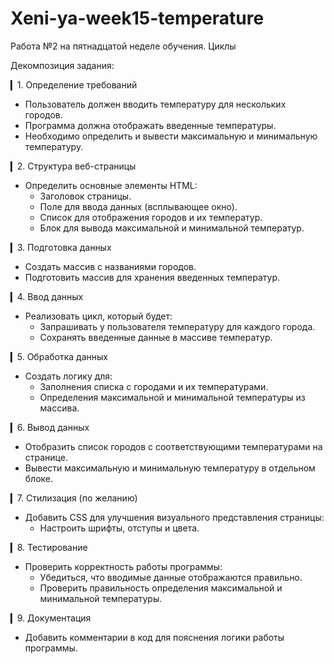 # Xeni-ya-week15-temperature
Работа №2 на пятнадцатой неделе обучения. Циклы

Декомпозиция задания:

▎1. Определение требований
   - Пользователь должен вводить температуру для нескольких городов.
   - Программа должна отображать введенные температуры.
   - Необходимо определить и вывести максимальную и минимальную температуру.

▎2. Структура веб-страницы
   - Определить основные элементы HTML:
     - Заголовок страницы.
     - Поле для ввода данных (всплывающее окно).
     - Список для отображения городов и их температур.
     - Блок для вывода максимальной и минимальной температур.

▎3. Подготовка данных
   - Создать массив с названиями городов.
   - Подготовить массив для хранения введенных температур.

▎4. Ввод данных
   - Реализовать цикл, который будет:
     - Запрашивать у пользователя температуру для каждого города.
     - Сохранять введенные данные в массиве температур.

▎5. Обработка данных
   - Создать логику для:
     - Заполнения списка с городами и их температурами.
     - Определения максимальной и минимальной температуры из массива.

▎6. Вывод данных
   - Отобразить список городов с соответствующими температурами на странице.
   - Вывести максимальную и минимальную температуру в отдельном блоке.

▎7. Стилизация (по желанию)
   - Добавить CSS для улучшения визуального представления страницы:
     - Настроить шрифты, отступы и цвета.

▎8. Тестирование
   - Проверить корректность работы программы:
     - Убедиться, что вводимые данные отображаются правильно.
     - Проверить правильность определения максимальной и минимальной температуры.

▎9. Документация
   - Добавить комментарии в код для пояснения логики работы программы.
